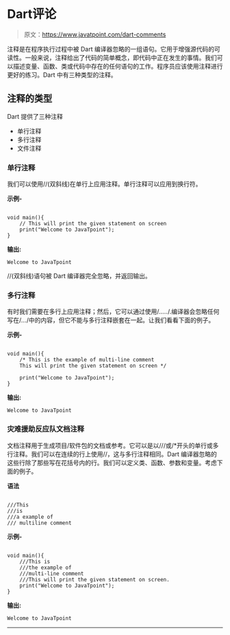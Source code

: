 # Dart评论

> 原文：<https://www.javatpoint.com/dart-comments>

注释是在程序执行过程中被 Dart 编译器忽略的一组语句。它用于增强源代码的可读性。一般来说，注释给出了代码的简单概念，即代码中正在发生的事情。我们可以描述变量、函数、类或代码中存在的任何语句的工作。程序员应该使用注释进行更好的练习。Dart 中有三种类型的注释。

## 注释的类型

Dart 提供了三种注释

*   单行注释
*   多行注释
*   文件注释

### 单行注释

我们可以使用//(双斜线)在单行上应用注释。单行注释可以应用到换行符。

**示例-**

```

void main(){
	// This will print the given statement on screen
	print("Welcome to JavaTpoint");
}

```

**输出:**

```
Welcome to JavaTpoint

```

//(双斜线)语句被 Dart 编译器完全忽略，并返回输出。

### 多行注释

有时我们需要在多行上应用注释；然后，它可以通过使用/*…..*/.编译器会忽略任何写在/*…*/中的内容，但它不能与多行注释嵌套在一起。让我们看看下面的例子。

**示例-**

```

void main(){
	/* This is the example of multi-line comment
	This will print the given statement on screen */

	print("Welcome to JavaTpoint");
}

```

**输出:**

```
Welcome to JavaTpoint

```

### 灾难援助反应队文档注释

文档注释用于生成项目/软件包的文档或参考。它可以是以///或/*开头的单行或多行注释。我们可以在连续的行上使用//，这与多行注释相同。Dart 编译器忽略的这些行除了那些写在花括号内的行。我们可以定义类、函数、参数和变量。考虑下面的例子。

**语法**

```

///This
///is 
///a example of
/// multiline comment 

```

**示例-**

```

void main(){
	///This is 
	///the example of 
	///multi-line comment
	///This will print the given statement on screen.
	print("Welcome to JavaTpoint");
}

```

**输出:**

```
Welcome to JavaTpoint

```

* * *